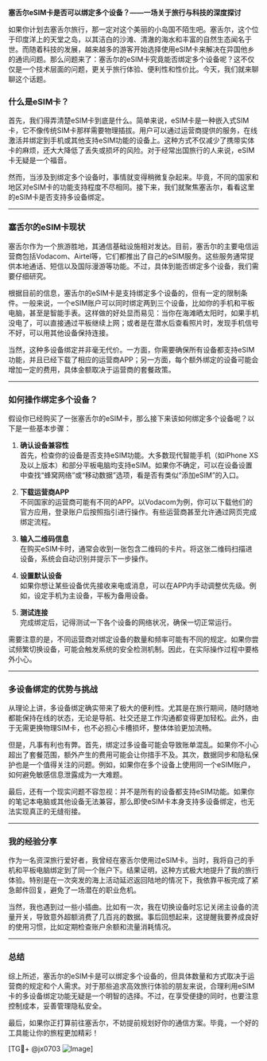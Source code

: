 **塞舌尔eSIM卡是否可以绑定多个设备？——一场关于旅行与科技的深度探讨**

如果你计划去塞舌尔旅行，那一定对这个美丽的小岛国不陌生吧。塞舌尔，这个位于印度洋上的天堂之岛，以其洁白的沙滩、清澈的海水和丰富的自然生态闻名于世。而随着科技的发展，越来越多的游客开始选择使用eSIM卡来解决在异国他乡的通讯问题。那么问题来了：塞舌尔的eSIM卡究竟能否绑定多个设备呢？这不仅仅是一个技术层面的问题，更关乎旅行体验、便利性和性价比。今天，我们就来聊聊这个话题。

### 什么是eSIM卡？

首先，我们得弄清楚eSIM卡到底是什么。简单来说，eSIM卡是一种嵌入式SIM卡，它不像传统SIM卡那样需要物理插拔。用户可以通过运营商提供的服务，在线激活并绑定到手机或其他支持eSIM功能的设备上。这种方式不仅减少了携带实体卡的麻烦，还大大降低了丢失或损坏的风险。对于经常出国旅行的人来说，eSIM卡无疑是一个福音。

然而，当涉及到绑定多个设备时，事情就变得稍微复杂起来。毕竟，不同的国家和地区对eSIM卡的功能支持程度不尽相同。接下来，我们就聚焦塞舌尔，看看这里的eSIM卡是否支持多设备绑定。

---

### 塞舌尔的eSIM卡现状

塞舌尔作为一个旅游胜地，其通信基础设施相对发达。目前，塞舌尔的主要电信运营商包括Vodacom、Airtel等，它们都推出了自己的eSIM服务。这些服务通常提供本地通话、短信以及国际漫游等功能。不过，具体到能否绑定多个设备，我们需要仔细研究。

根据目前的信息，塞舌尔的eSIM卡是支持绑定多个设备的，但有一定的限制条件。一般来说，一个eSIM账户可以同时绑定两到三个设备，比如你的手机和平板电脑，甚至是智能手表。这样做的好处显而易见：当你在海滩晒太阳时，如果手机没电了，可以直接通过平板继续上网；或者是在潜水后查看照片时，发现手机信号不好，可以用其他设备保持连接。

当然，这种多设备绑定并非毫无代价。一方面，你需要确保所有设备都支持eSIM功能，并且已经下载了相应的运营商APP；另一方面，每个额外绑定的设备可能会增加一定的费用，具体金额取决于运营商的套餐政策。

---

### 如何操作绑定多个设备？

假设你已经购买了一张塞舌尔的eSIM卡，那么接下来该如何绑定多个设备呢？以下是一些基本步骤：

1. **确认设备兼容性**  
   首先，检查你的设备是否支持eSIM功能。大多数现代智能手机（如iPhone XS及以上版本）和部分平板电脑均支持eSIM。如果你不确定，可以在设备设置中查找“蜂窝网络”或“移动数据”选项，看是否有类似“添加eSIM”的入口。

2. **下载运营商APP**  
   不同国家的运营商可能有不同的APP。以Vodacom为例，你可以下载他们的官方应用，登录账户后按照指引进行操作。有些运营商甚至允许通过网页完成绑定流程。

3. **输入二维码信息**  
   在购买eSIM卡时，通常会收到一张包含二维码的卡片。将这张二维码扫描进设备，系统会自动识别并提示下一步操作。

4. **设置默认设备**  
   如果你想让某些设备优先接收来电或消息，可以在APP内手动调整优先级。例如，设定手机为主设备，平板为备用设备。

5. **测试连接**  
   完成绑定后，记得测试一下各个设备的网络状况，确保一切正常运行。

需要注意的是，不同运营商对绑定设备的数量和频率可能有不同的规定。如果你尝试频繁切换设备，可能会触发系统的安全检测机制。因此，在实际操作过程中要格外小心。

---

### 多设备绑定的优势与挑战

从理论上讲，多设备绑定确实带来了极大的便利性。尤其是在旅行期间，随时随地都能保持在线的状态，无论是导航、社交还是工作沟通都变得更加轻松。此外，由于无需更换物理SIM卡，也不必担心卡槽损坏，整体体验更加流畅。

但是，凡事有利也有弊。首先，绑定过多设备可能会导致账单混乱。如果你不小心超出了套餐范围，额外产生的费用可能会让你措手不及。其次，数据同步和隐私保护也是一个值得关注的问题。例如，如果你在多个设备上使用同一个eSIM账户，如何避免敏感信息泄露成为一大难题。

最后，还有一个现实问题不容忽视：并不是所有的设备都支持eSIM功能。如果你的笔记本电脑或其他设备无法兼容，那么即使eSIM卡本身支持多设备绑定，也无法实现真正的无缝衔接。

---

### 我的经验分享

作为一名资深旅行爱好者，我曾经在塞舌尔使用过eSIM卡。当时，我将自己的手机和平板电脑绑定到了同一个账户下。结果证明，这种方式极大地提升了我的旅行体验。特别是在一次突发的海上活动延迟返回陆地的情况下，我依靠平板完成了紧急邮件回复，避免了一场潜在的职业危机。

当然，我也遇到过一些小插曲。比如有一次，我在切换设备时忘记关闭主设备的流量开关，导致意外超额消费了几百兆的数据。事后回想起来，这提醒我要养成良好的使用习惯，比如定期检查账户余额和流量消耗情况。

---

### 总结

综上所述，塞舌尔的eSIM卡是可以绑定多个设备的，但具体数量和方式取决于运营商的规定和个人需求。对于那些追求高效旅行体验的朋友来说，合理利用eSIM卡的多设备绑定功能无疑是一个明智的选择。不过，在享受便捷的同时，也要注意控制成本，妥善管理隐私安全。

最后，如果你正打算前往塞舌尔，不妨提前规划好你的通信方案。毕竟，一个好的工具能让你的旅程更加精彩！

[TG💪+ @jx0703 ![Image](https://github.com/user-attachments/assets/dbca1d08-cadb-493c-b0ec-ad6f7a83f270)]